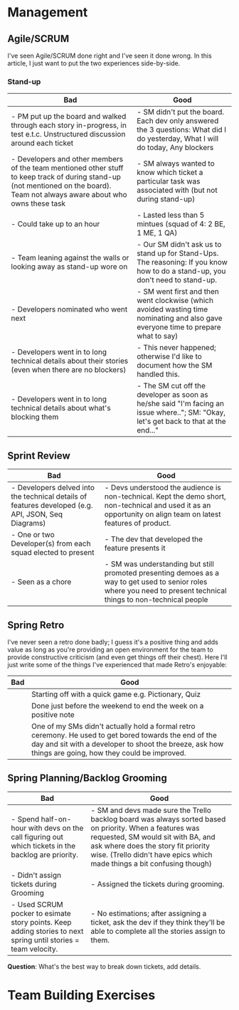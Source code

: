 # Management

## Agile/SCRUM

I've seen Agile/SCRUM done right and I've seen it done wrong. In this article, I just want to put the two experiences side-by-side.

### Stand-up

| **Bad**                                                                                                                                                                              | **Good**                                                                                                                                  |
|----------------------------------------------------------------------------------------------------------------------------------------------------------------------------------|---------------------------------------------------------------------------------------------------------------------------------------|
| - PM put up the board and walked through each story in-progress, in test e.t.c. Unstructured discussion around each ticket                                                       | - SM didn't put the board. Each dev only answered the 3 questions: What did I do yesterday, What I will do today, Any blockers        |
| - Developers and other members of the team mentioned other stuff to keep track of during stand-up (not mentioned on the board). Team not always aware about who owns these task  | - SM always wanted to know which ticket a particular task was associated with (but not during stand-up)                               |
| - Could take up to an hour                                                                                                                                                       | - Lasted less than 5 mintues (squad of 4: 2 BE, 1 ME, 1 QA)                                                                           |
| - Team leaning against the walls or looking away as stand-up wore on                                                                                                             | - Our SM didn't ask us to stand up for Stand-Ups. The reasoning: If you know how to do a stand-up, you don't need to stand-up.        |
| - Developers nominated who went next                                                                                                                                             | - SM went first and then went clockwise (which avoided wasting time nominating and also gave everyone time to prepare what to say)    |
| - Developers went in to long technical details about their stories (even when there are no blockers)                                                                             | - This never happened; otherwise I'd like to document how the SM handled this.                                                        |
| - Developers went in to long technical details about what's blocking them                                                                                                        | - The SM cut off the developer as soon as he/she said "I'm facing an issue where.."; SM: "Okay, let's get back to that at the end..." |

## Sprint Review

| **Bad**                                                                                             | **Good**                                                                                                                                                       |
|-----------------------------------------------------------------------------------------------------|----------------------------------------------------------------------------------------------------------------------------------------------------------------|
| - Developers delved into the technical details of features developed (e.g. API, JSON, Seq Diagrams) | - Devs understood the audience is non-technical. Kept the demo short, non-technical and used it as an opportunity on align team on latest features of product. |
| - One or two Developer(s) from each squad elected to present | - The dev that developed the feature presents it |
| - Seen as a chore | - SM was understanding but still promoted presenting demoes as a way to get used to senior roles where you need to present technical things to non-technical people |

## Spring Retro

I've never seen a retro done badly; I guess it's a positive thing and adds value as long as you're providing an open environment for the team to provide constructive criticism (and even get things off their chest). Here I'll just write some of the things I've experienced that made Retro's enjoyable:

| **Bad** | **Good**                                                                                                                                                                                                        |
|---------|-----------------------------------------------------------------------------------------------------------------------------------------------------------------------------------------------------------------|
|         | Starting off with a quick game e.g. Pictionary, Quiz                                                                                                                                                            |
|         | Done just before the weekend to end the week on a positive note                                                                                                                                                 |
|         | One of my SMs didn't actually hold a formal retro ceremony. He used to get bored towards the end of the day and sit with a developer to shoot the breeze, ask how things are going, how they could be improved. |

## Spring Planning/Backlog Grooming

| **Bad**                                                                                                        | **Good**                                                                                                                                                                                                                                                       |
|----------------------------------------------------------------------------------------------------------------|----------------------------------------------------------------------------------------------------------------------------------------------------------------------------------------------------------------------------------------------------------------|
| - Spend half-on-hour with devs on the call figuring out which tickets in the backlog are priority.             | - SM and devs made sure the Trello backlog board was always sorted based on priority. When a features was requested, SM would sit with BA, and ask where does the story fit priority wise. (Trello didn't have epics which made things a bit confusing though) |
| - Didn't assign tickets during Grooming                                                                        | - Assigned the tickets during grooming.                                                                                                                                                                                                                        |
| - Used SCRUM pocker to esimate story points. Keep adding stories to next spring until stories = team velocity. | - No estimations; after assigning a ticket, ask the dev if they think they'll be able to complete all the stories assign to them.                                                                                                                              |

**Question**: What's the best way to break down tickets, add details.

# Team Building Exercises

